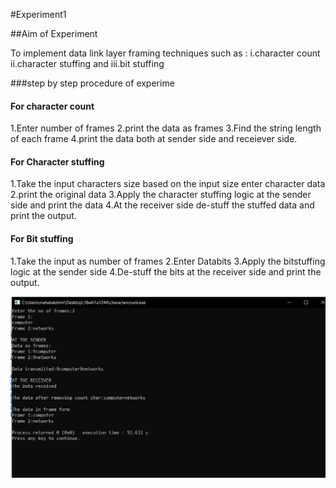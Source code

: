 #Experiment1

##Aim of Experiment

To implement data link layer framing techniques such as :
i.character count
ii.character stuffing and
iii.bit stuffing


###step by step procedure of experime
#### For character count
1.Enter number of frames 2.print the data as frames 3.Find the string length of each frame 4.print the data both at sender side and receiever side.

#### For Character stuffing
1.Take the input characters size based on the input size enter character data 2.print the original data 3.Apply the character stuffing logic at the sender side and print the data 4.At the receiver side de-stuff the stuffed data and print the output.

#### For Bit stuffing
1.Take the input as number of frames 2.Enter Databits 3.Apply the bitstuffing logic at the sender side 4.De-stuff the bits at the receiver side and print the output.

![output](output.png)
